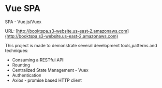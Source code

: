 # Vue SPA

SPA - Vue.js/Vuex

URL:
[http://booktspa.s3-website.us-east-2.amazonaws.com](http://booktspa.s3-website.us-east-2.amazonaws.com)

This project is made to demonstrate several development tools,patterns and techniques:
 - Consuming a RESTful API
 - Rounting
 - Centralized State Management - Vuex
 - Authentication
 - Axios - promise based HTTP client
 

